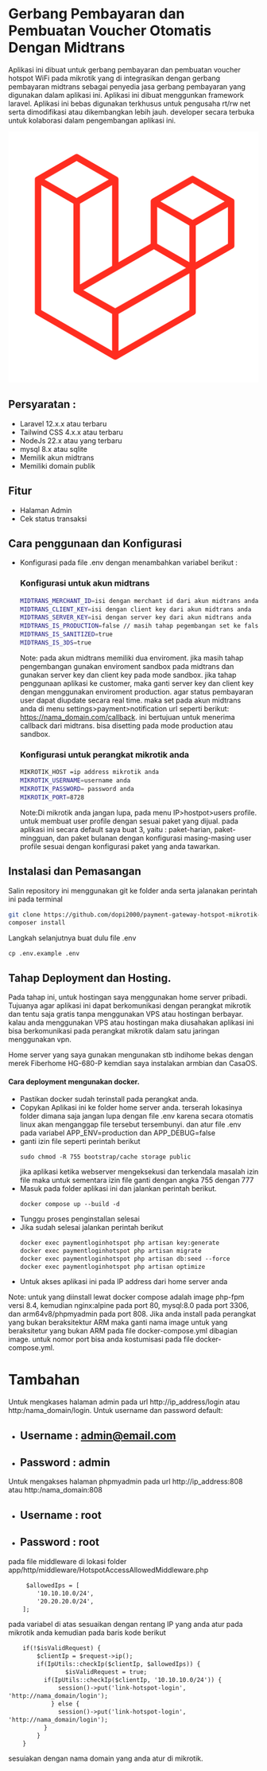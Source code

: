 
# Gerbang Pembayaran dan Pembuatan Voucher Otomatis Dengan Midtrans
Aplikasi ini dibuat untuk gerbang pembayaran dan pembuatan voucher hotspot WiFi pada mikrotik yang di integrasikan dengan gerbang pembayaran midtrans sebagai penyedia jasa gerbang pembayaran yang digunakan dalam aplikasi ini. Aplikasi ini dibuat menggunkan framework laravel. Aplikasi ini bebas digunakan terkhusus untuk pengusaha rt/rw net serta dimodifikasi atau dikembangkan lebih jauh. developer secara terbuka untuk kolaborasi dalam pengembangan aplikasi ini.

[![N|Solid](https://raw.githubusercontent.com/laravel/art/d5f5e725c27f877ed032225fe0b00afee9337d0f/laravel-logo.svg)](https://laravel.com/)


## Persyaratan : 

- Laravel 12.x.x atau terbaru
- Tailwind CSS 4.x.x atau terbaru
- NodeJs 22.x atau yang terbaru
- mysql 8.x atau sqlite
- Memilik akun midtrans
- Memiliki domain publik

## Fitur

- Halaman Admin
- Cek status transaksi



## Cara penggunaan dan Konfigurasi
  - Konfigurasi pada file .env  dengan menambahkan variabel berikut :
     ### Konfigurasi untuk akun midtrans
    ```sh
    MIDTRANS_MERCHANT_ID=isi dengan merchant id dari akun midtrans anda
    MIDTRANS_CLIENT_KEY=isi dengan client key dari akun midtrans anda
    MIDTRANS_SERVER_KEY=isi dengan server key dari akun midtrans anda
    MIDTRANS_IS_PRODUCTION=false // masih tahap pegembangan set ke false tapi sudah tahap production set ke true
    MIDTRANS_IS_SANITIZED=true
    MIDTRANS_IS_3DS=true
    ```
    Note: pada akun midtrans memiliki dua enviroment. jika masih tahap pengembangan gunakan enviroment sandbox pada midtrans dan gunakan server key dan client key pada mode sandbox. jika tahap penggunaan aplikasi ke customer,  maka ganti server key dan client key dengan menggunakan enviroment production.
    agar status pembayaran user dapat diupdate secara real time. maka set pada akun midtrans anda di menu settings>payment>notification url seperti berikut:
    https://nama_domain.com/callback. ini bertujuan untuk menerima callback dari midtrans. bisa disetting pada mode production atau sandbox.
     ### Konfigurasi untuk perangkat mikrotik anda
    ```sh
    MIKROTIK_HOST =ip address mikrotik anda
    MIKROTIK_USERNAME=username anda
    MIKROTIK_PASSWORD= password anda
    MIKROTIK_PORT=8728
    ```
    Note:Di mikrotik anda jangan lupa, pada menu IP>hostpot>users profile.
    untuk membuat user profile dengan sesuai paket yang dijual. pada aplikasi ini secara default saya buat 3, yaitu : paket-harian, paket-mingguan, dan paket bulanan dengan konfigurasi masing-masing user profile sesuai dengan konfigurasi paket yang anda tawarkan.
## Instalasi dan Pemasangan
Salin repository ini menggunakan git ke folder anda serta jalanakan perintah ini pada terminal
```sh
git clone https://github.com/dopi2000/payment-gateway-hotspot-mikrotik-with-midtrans.git
composer install
```
Langkah selanjutnya buat dulu file .env 
  ```
  cp .env.example .env
  
  ```

## Tahap Deployment dan Hosting.

Pada tahap ini, untuk hostingan saya menggunakan home server pribadi. Tujuanya agar aplikasi ini dapat berkomunikasi dengan perangkat mikrotik dan tentu saja gratis tanpa menggunakan VPS atau hostingan berbayar. kalau anda menggunakan VPS atau hostingan maka diusahakan aplikasi ini bisa berkomunikasi pada perangkat mikrotik dalam satu jaringan menggunakan vpn.

Home server yang saya gunakan mengunakan stb indihome bekas dengan merek Fiberhome HG-680-P kemdian saya instalakan armbian dan CasaOS.

 #### Cara deployment mengunakan docker.
- Pastikan docker sudah terinstall pada perangkat anda.
- Copykan Aplikasi ini ke folder home server anda. terserah lokasinya folder dimana saja jangan lupa dengan file .env karena secara otomatis linux akan menganggap file tersebut tersembunyi. dan atur file .env pada variabel APP_ENV=production dan  APP_DEBUG=false
 - ganti izin file seperti perintah berikut 
    ```
    sudo chmod -R 755 bootstrap/cache storage public
    ```
    jika aplikasi  ketika webserver mengeksekusi  dan terkendala masalah izin file maka untuk  sementara izin file ganti dengan angka 755 dengan 777 
 - Masuk pada folder aplikasi ini dan jalankan perintah berikut.
      ```
      docker compose up --build -d
      ```
- Tunggu proses penginstallan selesai
- Jika sudah selesai jalankan perintah berikut
  ```
  docker exec paymentloginhotspot php artisan key:generate
  docker exec paymentloginhotspot php artisan migrate
  docker exec paymentloginhotspot php artisan db:seed --force
  docker exec paymentloginhotspot php artisan optimize
  ```
- Untuk akses aplikasi ini pada IP address dari home server anda

Note: untuk yang diinstall lewat docker compose adalah image php-fpm versi 8.4, kemudian nginx:alpine pada port 80, mysql:8.0 pada port 3306, dan arm64v8/phpmyadmin pada port 808. Jika anda install pada perangkat yang bukan beraksitektur ARM maka ganti nama image untuk yang beraksitetur yang bukan ARM pada file docker-compose.yml dibagian image. untuk nomor port bisa anda kostumisasi pada file docker-compose.yml.

# Tambahan

Untuk mengkases halaman admin pada url http://ip_address/login atau http:/nama_domain/login. Untuk username dan password default:

- ## Username : admin@email.com
- ## Password : admin

Untuk mengakses halaman phpmyadmin pada url  http://ip_address:808 atau http:/nama_domain:808

- ## Username : root
- ## Password : root


 pada file middleware di lokasi folder app/http/middleware/HotspotAccessAllowedMiddleware.php
 
         $allowedIps = [
            '10.10.10.0/24',
            '20.20.20.0/24',
        ];
pada variabel di atas sesuaikan dengan rentang IP yang anda atur pada mikrotik anda kemudian pada baris kode berikut

        if(!$isValidRequest) {
            $clientIp = $request->ip();
            if(IpUtils::checkIp($clientIp, $allowedIps)) {
                    $isValidRequest = true;
              if(IpUtils::checkIp($clientIp, '10.10.10.0/24')) {
                  session()->put('link-hotspot-login', 'http://nama_domain/login');
                } else {
                  session()->put('link-hotspot-login', 'http://nama_domain/login');
              }
            }
        }
sesuiakan dengan nama domain yang anda atur di mikrotik.